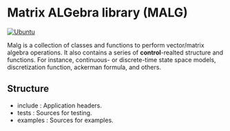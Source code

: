 # Matrix ALGebra library (MALG)

[![Ubuntu](https://github.com/Galfurian/malg/actions/workflows/ubuntu.yml/badge.svg)](https://github.com/Galfurian/malg/actions/workflows/ubuntu.yml)

Malg is a collection of classes and functions to perform vector/matrix algebra
operations. It also contains a series of **control**-realted structure and
functions. For instance, continuous- or discrete-time state space models,
discretization function, ackerman formula, and others.

## Structure
 - include  : Application headers.
 - tests    : Sources for testing.
 - examples : Sources for examples.
